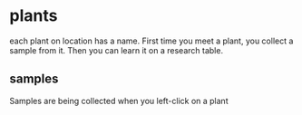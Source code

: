 # plants
each plant on location has a name.
First time you meet a plant, you collect a sample from it. Then you can learn it on a research table.

## samples
Samples are being collected when you left-click on a plant
